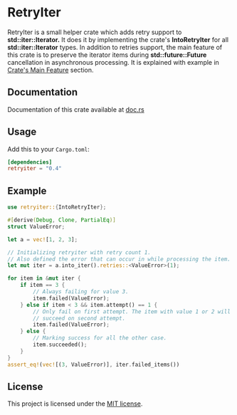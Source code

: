 # RetryIter
RetryIter is a small helper crate which adds retry support to **std::iter::Iterator.**
It does it by implementing the crate's **IntoRetryIter**
for all **std::iter::Iterator** types. In addition to retries support, the main
feature of this crate is to preserve the iterator items during 
**std::future::Future** cancellation in asynchronous processing.
It is explained with example in
[Crate's Main Feature](https://docs.rs/retryiter/#crates-main-feature)
 section.
## Documentation

Documentation of this crate available at [doc.rs](https://docs.rs/retryiter/)

## Usage

Add this to your `Cargo.toml`:

```toml
[dependencies]
retryiter = "0.4"
```

## Example

```rust
use retryiter::{IntoRetryIter};

#[derive(Debug, Clone, PartialEq)]
struct ValueError;

let a = vec![1, 2, 3];

// Initializing retryiter with retry count 1.
// Also defined the error that can occur in while processing the item.
let mut iter = a.into_iter().retries::<ValueError>(1);

for item in &mut iter {
    if item == 3 {
        // Always failing for value 3.
        item.failed(ValueError);
    } else if item < 3 && item.attempt() == 1 {
        // Only fail on first attempt. The item with value 1 or 2 will
        // succeed on second attempt.
        item.failed(ValueError);
    } else {
        // Marking success for all the other case.
        item.succeeded();
    }
}
assert_eq!(vec![(3, ValueError)], iter.failed_items())
```

## License

This project is licensed under the [MIT license].

[MIT license]: https://github.com/VigneshChennai/retryiter/blob/main/LICENSE